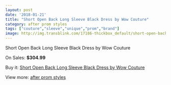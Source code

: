 ```yaml
---
layout: post
date: '2018-01-21'
title: "Short Open Back Long Sleeve Black Dress by Wow Couture"
category: after prom styles
tags: ["couture","sleeve","unique","prom","brand"]
image: http://img.transblink.com/17186-thickbox_default/short-open-back-long-sleeve-black-dress-by-wow-couture.jpg
---
```

Short Open Back Long Sleeve Black Dress by Wow Couture

On Sales: **$304.99**
<a href="https://www.transblink.com/en/after-prom-styles/5419-short-open-back-long-sleeve-black-dress-by-wow-couture.html"><amp-img layout="responsive" width="600" height="600" src="//img.transblink.com/17186-thickbox_default/short-open-back-long-sleeve-black-dress-by-wow-couture.jpg" alt="Short Open Back Long Sleeve Black Dress by Wow Couture 0" /></a>
<a href="https://www.transblink.com/en/after-prom-styles/5419-short-open-back-long-sleeve-black-dress-by-wow-couture.html"><amp-img layout="responsive" width="600" height="600" src="//img.transblink.com/17188-thickbox_default/short-open-back-long-sleeve-black-dress-by-wow-couture.jpg" alt="Short Open Back Long Sleeve Black Dress by Wow Couture 1" /></a>
<a href="https://www.transblink.com/en/after-prom-styles/5419-short-open-back-long-sleeve-black-dress-by-wow-couture.html"><amp-img layout="responsive" width="600" height="600" src="//img.transblink.com/17187-thickbox_default/short-open-back-long-sleeve-black-dress-by-wow-couture.jpg" alt="Short Open Back Long Sleeve Black Dress by Wow Couture 2" /></a>

Buy it: [Short Open Back Long Sleeve Black Dress by Wow Couture](https://www.transblink.com/en/after-prom-styles/5419-short-open-back-long-sleeve-black-dress-by-wow-couture.html "Short Open Back Long Sleeve Black Dress by Wow Couture")

View more: [after prom styles](https://www.transblink.com/en/55-after-prom-styles "after prom styles")